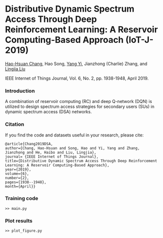 # Distributive Dynamic Spectrum Access Through Deep Reinforcement Learning: A Reservoir Computing-Based Approach (IoT-J-2019)

[Hao-Hsuan Chang](https://haohsuan2918.github.io/), 
Hao Song, 
[Yang Yi](https://www.yangyi.ece.vt.edu/index.html), 
Jianzhong (Charlie) Zhang,
and [Lingjia Liu](https://computing.ece.vt.edu/~lingjialiu/doku.php)

IEEE Internet of Things Journal, Vol. 6, No. 2, pp. 1938-1948, April 2019.

### Introduction
A combination of reservoir computing (RC) and deep Q-network (DQN) is utilized to design spectrum access strategies for secondary users (SUs) in dynamic spectrum access (DSA) networks.

### Citation

If you find the code and datasets useful in your research, please cite:

    @article{Chang2019DSA,
    author={Chang, Hao-Hsuan and Song, Hao and Yi, Yang and Zhang, Jianzhong and He, Haibo and Liu, Lingjia},
    journal= {IEEE Internet of Things Journal},
    title={Distributive Dynamic Spectrum Access Through Deep Reinforcement Learning: A Reservoir Computing-Based Approach},
    year={2019},
    volume={6},
    number={2},
    pages={1938--1948},
    month={April}}
 
### Training code
    >> main.py

### Plot results
    >> plot_figure.py
